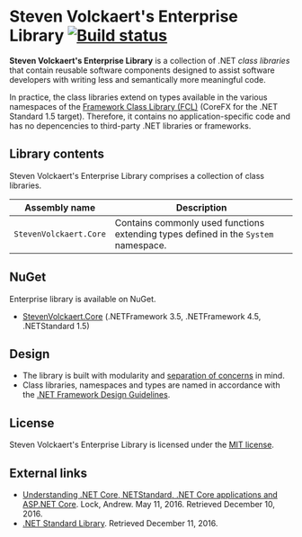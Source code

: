 # Steven Volckaert's Enterprise Library [![Build status](https://ci.appveyor.com/api/projects/status/oywm2xiccjbfmj6r?svg=true)](https://ci.appveyor.com/project/stevenvolckaert/enterprise-library)

**Steven Volckaert's Enterprise Library** is a collection of .NET *class libraries* that contain reusable software
components designed to assist software developers with writing less and semantically more meaningful code.

In practice, the class libraries extend on types available in the various namespaces of the
[Framework Class Library (FCL)][1] (CoreFX for the .NET Standard 1.5 target). Therefore, it contains no
application-specific code and has no depencencies to third-party .NET libraries or frameworks.

## Library contents

Steven Volckaert's Enterprise Library comprises a collection of class libraries.

| Assembly name | Description |
|---------------|-------------|
| `StevenVolckaert.Core` | Contains commonly used functions extending types defined in the `System` namespace. |

## NuGet

Enterprise library is available on NuGet.

* [StevenVolckaert.Core](https://www.nuget.org/packages/StevenVolckaert.Core/) (.NETFramework 3.5, .NETFramework 4.5,
  .NETStandard 1.5)

## Design

* The library is built with modularity and [separation of concerns][3] in mind.
* Class libraries, namespaces and types are named in accordance with the [.NET Framework Design Guidelines][4].

## License

Steven Volckaert's Enterprise Library is licensed under the [MIT license](LICENSE).

## External links

* [Understanding .NET Core, NETStandard, .NET Core applications and ASP.NET Core][5]. Lock, Andrew. May 11, 2016.
  Retrieved December 10, 2016.
* [.NET Standard Library][2]. Retrieved December 11, 2016.

[1]: https://msdn.microsoft.com/en-us/library/gg145045(v=vs.110).aspx
[2]: https://docs.microsoft.com/en-us/dotnet/articles/standard/library
[3]: https://en.wikipedia.org/wiki/Separation_of_concerns
[4]: https://msdn.microsoft.com/en-us/library/ms229042(v=vs.110).aspx
[5]: http://andrewlock.net/understanding-net-core-netstandard-and-asp-net-core/
